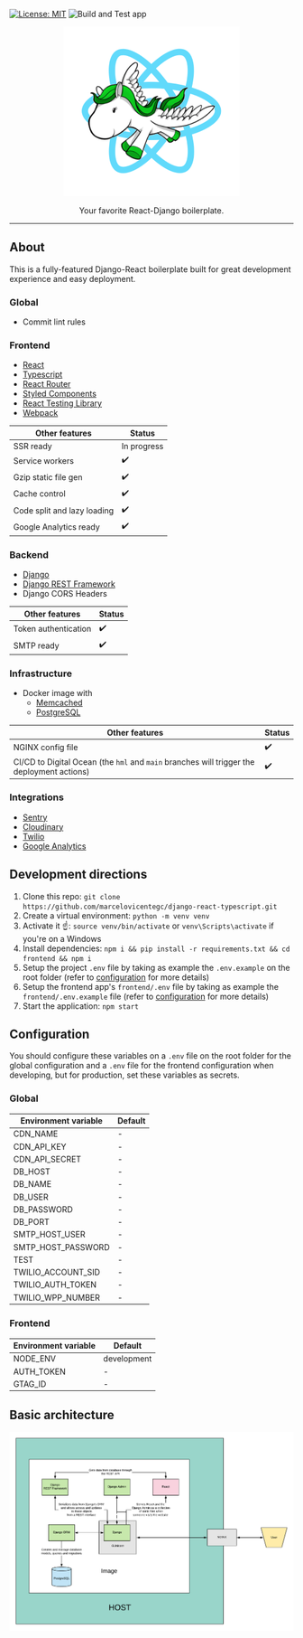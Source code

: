 [![License: MIT](https://img.shields.io/github/license/marcelovicentegc/django-react-typescript)](LICENSE)
![Build and Test app](https://github.com/marcelovicentegc/django-react-typescript/workflows/Build%20and%20Test%20app/badge.svg)

<p align="center">
  <img alt="django-react-typescript logo" src="assets/Logo.png" />
  <p align="center">Your favorite React-Django boilerplate.</p>
</p>

---

## About

This is a fully-featured Django-React boilerplate built for great development experience and easy deployment.

### Global

- Commit lint rules

### Frontend

- [React](https://reactjs.org/)
- [Typescript](https://www.typescriptlang.org/)
- [React Router](https://reactrouter.com/)
- [Styled Components](https://styled-components.com/)
- [React Testing Library](https://testing-library.com/docs/react-testing-library/intro)
- [Webpack](https://webpack.js.org/)

| Other features              | Status      |
| --------------------------- | ----------- |
| SSR ready                   | In progress |
| Service workers             | ✔️          |
| Gzip static file gen        | ✔️          |
| Cache control               | ✔️          |
| Code split and lazy loading | ✔️          |
| Google Analytics ready      | ✔️          |

### Backend

- [Django](https://www.djangoproject.com/)
- [Django REST Framework](https://www.django-rest-framework.org/)
- Django CORS Headers

| Other features       | Status |
| -------------------- | ------ |
| Token authentication | ✔️     |
| SMTP ready           | ✔️     |

### Infrastructure

- Docker image with
  - [Memcached](https://memcached.org/)
  - [PostgreSQL](https://www.postgresql.org/)

| Other features                                                                             | Status |
| ------------------------------------------------------------------------------------------ | ------ |
| NGINX config file                                                                          | ✔️     |
| CI/CD to Digital Ocean (the `hml` and `main` branches will trigger the deployment actions) | ✔️     |

### Integrations

- [Sentry](https://sentry.io/welcome/)
- [Cloudinary](https://cloudinary.com/)
- [Twilio](https://www.twilio.com/)
- [Google Analytics](https://analytics.google.com/analytics/web/)

## Development directions

1. Clone this repo: `git clone https://github.com/marcelovicentegc/django-react-typescript.git`
2. Create a virtual environment: `python -m venv venv`
3. Activate it ☝️: `source venv/bin/activate` or `venv\Scripts\activate` if you're on a Windows
4. Install dependencies: `npm i && pip install -r requirements.txt && cd frontend && npm i`
5. Setup the project `.env` file by taking as example the `.env.example` on the root folder (refer to [configuration](#Configuration) for more details)
6. Setup the frontend app's `frontend/.env` file by taking as example the `frontend/.env.example` file (refer to [configuration](#Configuration) for more details)
7. Start the application: `npm start`

## Configuration

You should configure these variables on a `.env` file on the root folder for the global configuration and a `.env` file for the frontend configuration when developing, but for production, set these variables as secrets.

### Global

| Environment variable | Default |
| -------------------- | ------- |
| CDN_NAME             | -       |
| CDN_API_KEY          | -       |
| CDN_API_SECRET       | -       |
| DB_HOST              | -       |
| DB_NAME              | -       |
| DB_USER              | -       |
| DB_PASSWORD          | -       |
| DB_PORT              | -       |
| SMTP_HOST_USER       | -       |
| SMTP_HOST_PASSWORD   | -       |
| TEST                 | -       |
| TWILIO_ACCOUNT_SID   | -       |
| TWILIO_AUTH_TOKEN    | -       |
| TWILIO_WPP_NUMBER    | -       |

### Frontend

| Environment variable | Default     |
| -------------------- | ----------- |
| NODE_ENV             | development |
| AUTH_TOKEN           | -           |
| GTAG_ID              | -           |

## Basic architecture

![Architecture](./assets/Architecture.png)
